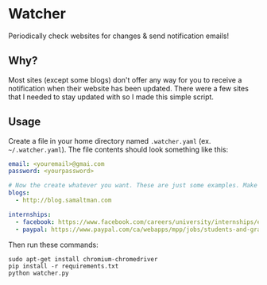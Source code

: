 # Watcher
Periodically check websites for changes & send notification emails!

## Why?
Most sites (except some blogs) don't offer any way for you to receive a notification when their website has been updated. There were a few sites that I needed to stay updated with so I made this simple script.

## Usage
Create a file in your home directory named `.watcher.yaml` (ex. `~/.watcher.yaml`). The file contents should look something like this:
```yaml
email: <youremail>@gmai.com
password: <yourpassword>

# Now the create whatever you want. These are just some examples. Make sure to follow the same format
blogs:
  - http://blog.samaltman.com

internships:
  - facebook: https://www.facebook.com/careers/university/internships/engineering
  - paypal: https://www.paypal.com/ca/webapps/mpp/jobs/students-and-grads/undergraduate-internships-close
```

Then run these commands:
```
sudo apt-get install chromium-chromedriver
pip install -r requirements.txt
python watcher.py
```

